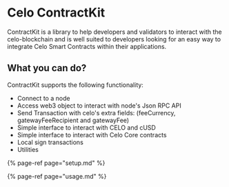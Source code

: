# Celo ContractKit

ContractKit is a library to help developers and validators to interact with the celo-blockchain and is well suited to developers looking for an easy way to integrate Celo Smart Contracts within their applications.

## What you can do?

ContractKit supports the following functionality:

- Connect to a node
- Access web3 object to interact with node's Json RPC API
- Send Transaction with celo's extra fields: (feeCurrency, gatewayFeeRecipient and gatewayFee)
- Simple interface to interact with CELO and cUSD
- Simple interface to interact with Celo Core contracts
- Local sign transactions
- Utilities

{% page-ref page="setup.md" %}

{% page-ref page="usage.md" %}
